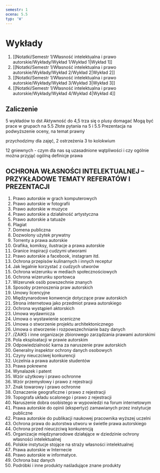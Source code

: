 ```yaml
---
semestr: 1
ocena: 5.5
typ: 'W'
---
```


# Wykłady
1. [[Notatki/Semestr 1/Własność intelektualna i prawo autorskie/Wykłady/Wykład 1/Wykład 1|Wykład 1]]
2. [[Notatki/Semestr 1/Własność intelektualna i prawo autorskie/Wykłady/Wykład 2/Wykład 2|Wykład 2]]
3. [[Notatki/Semestr 1/Własność intelektualna i prawo autorskie/Wykłady/Wykład 3/Wykład 3|Wykład 3]]
4. [[Notatki/Semestr 1/Własność intelektualna i prawo autorskie/Wykłady/Wykład 4/Wykład 4|Wykład 4]]

## Zaliczenie

5 wykładów to dst
Aktywność do 4,5 trza się o plusy domagać
Mogą być prace w grupach na 5.5
Złote pytania na 5 i 5.5
Prezentacja na podwyższenie oceny, na temat prawny

przychodzimy dla zajęć, 2 ostrzeżenia 3 to kolokwium



12 gniewnych - czym dla nas są uzasadnione wątpliwości i czy ogólnie można przyjąć ogólną definicje prawa


## OCHRONA WŁASNOŚCI INTELEKTUALNEJ – PRZYKŁADOWE TEMATY REFERATÓW I PREZENTACJI 

1. Prawo autorskie w grach komputerowych 
2. Prawo autorskie w fotografii 
3. Prawo autorskie w muzyce 
4. Prawo autorskie a działalność artystyczna 
5. Prawo autorskie a tatuaże 
6. Plagiat 
7. Domena publiczna 
8. Dozwolony użytek prywatny 
9. Torrenty a prawa autorskie 
10. Grafika, komiksy, ilustracje a prawa autorskie 
11. Granice inspiracji cudzymi utworami 
12. Prawo autorskie a facebook, instagram itd. 
13. Ochrona przepisów kulinarnych i innych receptur 
14. Jak legalnie korzystać z cudzych utworów 
15. Ochrona wizerunku w mediach społecznościowych 
16. Ochrona wizerunku sportowca 
17. Wizerunek osób powszechnie znanych 
18. Sposoby przenoszenia praw autorskich 
19. Umowy licencyjne 
20. Międzynarodowe konwencje dotyczące praw autorskich 
21. Strona internetowa jako przedmiot prawa autorskiego 
22. Ochrona wystąpień aktorskich 
23. Umowa wydawnicza 
24. Umowa o wystawienie sceniczne 
25. Umowa o stworzenie projektu architektonicznego 
26. Umowa o stworzenie i rozpowszechnianie bazy danych 
27. /ZAiKS i inne organizacje zbiorowego zarządzania prawami autorskimi 
28. Pola eksploatacji w prawie autorskim 
29. Odpowiedzialność karna za naruszenie praw autorskich 
30. Generalny inspektor ochrony danych osobowych 
31. Czyny nieuczciwej konkurencji 
32. Uczelnia a prawa autorskie studentów 
33. Prawa pokrewne 
34. Wynalazek i patent 
35. Wzór użytkowy i prawo ochronne 
36. Wzór przemysłowy i prawo z rejestracji 
37. Znak towarowy i prawo ochronne 
38. Oznaczenie geograficzne i prawo z rejestracji 
39. Topografa układu scalonego i prawo z rejestracji 
40. Naruszenie dobra osobistego w wypowiedzi na forum internetowym 
41. Prawa autorskie do opinii (ekspertyz) zamawianych przez instytucje publiczne 
42. Prawa autorskie do publikacji naukowej pracownika wyższej uczelni 
43. Ochrona prawa do autorstwa utworu w świetle prawa autorskiego 
44. Ochrona przed nieuczciwą konkurencją  
45. Organizacje międzynarodowe działające w dziedzinie ochrony własności intelektualnej 
46. Polskie instytucje stojące na straży własności intelektualnej 
47. Prawa autorskie w Internecie  
48. Prawo autorskie w informatyce.  
49. Ochrona baz danych 
50. Podróbki i inne produkty naśladujące znane produkty